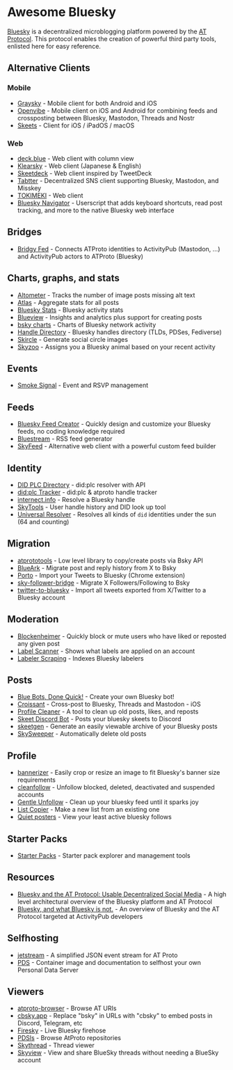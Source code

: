 # Awesome Bluesky

[Bluesky](https://github.com/bluesky-social/) is a decentralized microblogging platform powered by the [AT Protocol](https://atproto.com/).
This protocol enables the creation of powerful third party tools, enlisted here for easy reference.

## Alternative Clients
### Mobile
 - [Graysky](https://graysky.app/) - Mobile client for both Android and iOS
 - [Openvibe](https://openvibe.social/) - Mobile client on iOS and Android for combining feeds and crossposting between Bluesky, Mastodon, Threads and Nostr
 - [Skeets](https://www.skeetsapp.com/) - Client for iOS / iPadOS / macOS
### Web
 - [deck.blue](https://deck.blue/) - Web client with column view
 - [Klearsky](https://klearsky.pages.dev/) - Web client (Japanese & English)
 - [Skeetdeck](https://skeetdeck.pages.dev/) - Web client inspired by TweetDeck
 - [Tabtter](https://tabtter.jp/) - Decentralized SNS client supporting Bluesky, Mastodon, and Misskey
 - [TOKIMEKI](https://tokimekibluesky.vercel.app/) - Web client
- [Bluesky Navigator](https://github.com/tonycpsu/bluesky-navigator) - Userscript that adds keyboard shortcuts, read post tracking, and more to the native Bluesky web interface

## Bridges
 - [Bridgy Fed](https://fed.brid.gy) - Connects ATProto identities to ActivityPub (Mastodon, …) and ActivityPub actors to ATProto (Bluesky)

## Charts, graphs, and stats
 - [Altometer](https://altometer.atdev.pro/) - Tracks the number of image posts missing alt text
 - [Atlas](https://bsky.jazco.dev/) - Aggregate stats for all posts
 - [Bluesky Stats](https://blue.mackuba.eu/stats/) - Bluesky activity stats
 - [Blueview](https://blueview.app/) - Insights and analytics plus support for creating posts
 - [bsky charts](https://bskycharts.edavis.dev/edavis.dev/bskycharts.edavis.dev/index.html) - Charts of Bluesky network activity
 - [Handle Directory](https://blue.mackuba.eu/directory/) - Bluesky handles directory (TLDs, PDSes, Fediverse)
 - [Skircle](https://skircle.me/) - Generate social circle images
 - [Skyzoo](https://skyzoo.blue/) - Assigns you a Bluesky animal based on your recent activity

## Events
 - [Smoke Signal](https://smokesignal.events/) - Event and RSVP management

## Feeds
 - [Bluesky Feed Creator](https://blueskyfeedcreator.com/) - Quickly design and customize your Bluesky feeds, no coding knowledge required
 - [Bluestream](https://bluestream.deno.dev/) - RSS feed generator
 - [SkyFeed](https://skyfeed.app) - Alternative web client with a powerful custom feed builder

## Identity
 - [DID PLC Directory](https://web.plc.directory/) - did:plc resolver with API
 - [did:plc Tracker](https://plc-handle-tracker.kpherox.dev/) - did:plc & atproto handle tracker
 - [internect.info](https://internect.info/) - Resolve a Bluesky handle
 - [SkyTools](https://skytools.anon5r.com/) - User handle history and DID look up tool
 - [Universal Resolver](https://dev.uniresolver.io/) - Resolves all kinds of `did` identities under the sun (64 and counting)

## Migration
- [atprototools](https://github.com/ianklatzco/atprototools) - Low level library to copy/create posts via Bsky API
- [BlueArk](https://blueark.app/) - Migrate post and reply history from X to Bsky
- [Porto](https://chromewebstore.google.com/detail/porto-import-your-tweets/ckilhjdflnaakopknngigiggfpnjaaop) - Import your Tweets to Bluesky (Chrome extension)
- [sky-follower-bridge](https://github.com/kawamataryo/sky-follower-bridge) - Migrate X Followers/Following to Bsky
- [twitter-to-bluesky](https://github.com/marcomaroni-github/twitter-to-bluesky) - Import all tweets exported from X/Twitter to a Bluesky account


## Moderation
 - [Blockenheimer](https://blockenheimer.click/) - Quickly block or mute users who have liked or reposted any given post
 - [Label Scanner](https://blue.mackuba.eu/scanner/) - Shows what labels are applied on an account
 - [Labeler Scraping](https://github.com/mary-ext/bluesky-labeler-scraping) - Indexes Bluesky labelers

## Posts
 - [Blue Bots, Done Quick!](https://bluebotsdonequick.com/) - Create your own Bluesky bot!
 - [Croissant](https://apps.apple.com/us/app/croissant-cross-posting/id6670288979) - Cross-post to Bluesky, Threads and Mastodon - iOS
 - [Profile Cleaner](https://bsky.jazco.dev/cleanup) - A tool to clean up old posts, likes, and reposts
 - [Skeet Discord Bot](https://github.com/malooski/skeet-discord-bot) - Posts your bluesky skeets to Discord
 - [skeetgen](https://codeberg.org/mary-ext/skeetgen) - Generate an easily viewable archive of your Bluesky posts
 - [SkySweeper](https://skysweeper.p8.lu/) - Automatically delete old posts

## Profile
 - [bannerizer](https://bannerizer.glitch.me/) - Easily crop or resize an image to fit Bluesky's banner size requirements
 - [cleanfollow](https://cleanfollow-bsky.pages.dev/) - Unfollow blocked, deleted, deactivated and suspended accounts
 - [Gentle Unfollow](https://b.cam.fyi/unfollow) - Clean up your bluesky feed until it sparks joy
 - [List Copier](https://unfollow.cam.fyi/lists) - Make a new list from an existing one
 - [Quiet posters](https://mary-ext.codeberg.page/bluesky-quiet-posters/) - View your least active bluesky follows

## Starter Packs
 - [Starter Packs](https://www.starterpacks.net) - Starter pack explorer and management tools

## Resources
 - [Bluesky and the AT Protocol: Usable Decentralized Social Media](https://arxiv.org/abs/2402.03239) - A high level architectural overview of the Bluesky platform and AT Protocol
 - [Bluesky, and what Bluesky is not.](https://whtwnd.com/alexia.bsky.cyrneko.eu/3l727v7zlis2i) - An overview of Bluesky and the AT Protocol targeted at ActivityPub developers

## Selfhosting
 - [jetstream](https://github.com/bluesky-social/jetstream) - A simplified JSON event stream for AT Proto
 - [PDS](https://github.com/bluesky-social/pds) - Container image and documentation to selfhost your own Personal Data Server

## Viewers
 - [atproto-browser](https://atproto-browser.vercel.app) - Browse AT URIs
 - [cbsky.app](https://github.com/goeo-/cbsky.app) - Replace "bsky" in URLs with "cbsky" to embed posts in Discord, Telegram, etc
 - [Firesky](https://firesky.tv/) - Live Bluesky firehose
 - [PDSls](https://pdsls.dev/) - Browse AtProto repositories
 - [Skythread](https://blue.mackuba.eu/skythread/) - Thread viewer
 - [Skyview](https://skyview.social/) - View and share BlueSky threads without needing a BlueSky account
